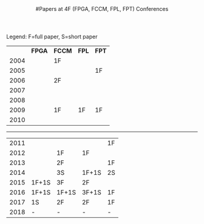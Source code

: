 <div class="wrapper">

<!-- Compilation Instructions
pandoc fpga_tracker.md -s -c stylesheets/styles.css -o fpga_tracker.html
-->

<header>
#Papers at 4F (FPGA, FCCM, FPL, FPT) Conferences
</header>
	
<section>

Legend: F=full paper, S=short paper

| | | | | | 
|:--|:--|:--| :--|:--|
| |  **FPGA** | **FCCM** | **FPL** | **FPT** |
| 2004 | | 1F | | |
| 2005 | | | | 1F |
| 2006 | | 2F | | |
| 2007 | |    | | |
| 2008 | |    | | |
| 2009 | | 1F | 1F | 1F |
| 2010 | |  |  |  |
---
| | | | | | 
|:--|:--|:--| :--|:--|
| 2011 | | | | 1F |
| 2012 | | 1F | 1F | |
| 2013 | | 2F | | 1F |
| 2014 | | 3S | 1F+1S | 2S |
| 2015 | 1F+1S | 3F | 2F |  |
| 2016 | 1F+1S | 1F+1S | 3F+1S | 1F |
| 2017 | 1S | 2F | 2F | 1F |
| 2018 | - | - | - | - |
</section>

</div>
